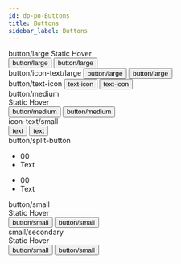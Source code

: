 ```yaml
---
id: dp-po-Buttons
title: Buttons
sidebar_label: Buttons
---
```


<div class="dp-po-ButtonContainer-demo">
	<div class="dp-po-StateWrapper-demo">
		<span class="dp-po-ButtonTitle-demo">button/large</span>
		<span class="dp-po-ButtonState">Static</span>
		<span class="dp-po-ButtonState">Hover</span>
	</div>
	<div class="dp-po-ButtonItem-demo Large--ButtonItem-demo">
		<button class="dp-po-Button Button--large">button/large</button>
		<button class="dp-po-Button Button--large is-hover">button/large</button>
	</div>
	<div class="dp-po-ButtonItem-demo Large--ButtonItem-demo">
		<span class="dp-po-ButtonTitle-demo">button/icon-text/large</span>
		<button class="dp-po-Button Button--large Button--icon">
			<span class="dp-po-Icon Icon--submit"></span>
			<span>button/large</span>
		</button>
		<button class="dp-po-Button Button--large Button--icon is-hover">
			<span class="dp-po-Icon Icon--submit"></span>
			<span>button/large</span>
		</button>
	</div>
	<div class="dp-po-ButtonItem-demo Small--ButtonItem-demo">
		<span class="dp-po-ButtonTitle-demo">button/text-icon</span>
		<button class="dp-po-Button Button--texticon">
			<span>text-icon</span>
			<span class="dp-po-Icon Icon--download"></span>
		</button>
		<button class="dp-po-Button Button--texticon is-hover">
			<span>text-icon</span>
			<span class="dp-po-Icon Icon--download"></span>
		</button>
	</div>
</div>

<div class="dp-po-ButtonContainer-demo">
	<div class="dp-po-StateWrapper-demo">
		<div class="dp-po-ButtonTitle-demo">button/medium</div>
		<span class="dp-po-ButtonState">Static</span>
		<span class="dp-po-ButtonState">Hover</span>
	</div>
	<div class="dp-po-ButtonItem-demo Medium--ButtonItem-demo">
		<button class="dp-po-Button Button--medium">button/medium</button>
		<button class="dp-po-Button Button--medium is-hover">button/medium</button>
	</div>
	<div class="dp-po-ButtonItem-demo">
		<div class="dp-po-ButtonTitle-demo">icon-text/small</div>
		<button class="dp-po-Button Button--small Button--icon">
			<span class="dp-po-Icon Icon--bolt"></span>
			text
		</button>
		<button class="dp-po-Button Button--small Button--icon is-hover">
			<span class="dp-po-Icon Icon--bolt"></span>
			text
		</button>
	</div>
	<div class="dp-po-ButtonItem-demo Small--ButtonItem-demo">
		<div class="dp-po-ButtonTitle-demo">button/split-button</div>
		<ul class="split-button">
			<li>00</li>
			<li>Text</li>
		</ul>
		<ul class="split-button is-hover">
			<li>00</li>
			<li>Text</li>
		</ul>
	</div>
</div>

<div class="dp-po-ButtonContainer-demo">
	<div class="dp-po-StateWrapper-demo">
		<div class="dp-po-ButtonTitle-demo">button/small</div>
		<span class="dp-po-ButtonState">Static</span>
		<span class="dp-po-ButtonState">Hover</span>
	</div>
	<div class="dp-po-ButtonItem-demo Small--ButtonItem-demo">
		<button class="dp-po-Button Button--small">button/small</button>
		<button class="dp-po-Button Button--small is-hover">button/small</button>
	</div>
</div>

<div class="dp-po-ButtonContainer-demo">
	<div class="dp-po-StateWrapper-demo">
		<div class="dp-po-ButtonTitle-demo">small/secondary</div>
		<span class="dp-po-ButtonState">Static</span>
		<span class="dp-po-ButtonState">Hover</span>
	</div>
	<div class="dp-po-ButtonItem-demo">
		<button class="dp-po-Button Button--small Button--secondary">button/small</button>
		<button class="dp-po-Button Button--small Button--secondary is-hover">button/small</button>
	</div>
</div>